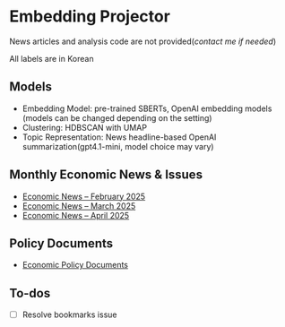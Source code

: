 # Embedding Projector

News articles and analysis code are not provided(*contact me if needed*)

All labels are in Korean

## Models
- Embedding Model: pre-trained SBERTs, OpenAI embedding models (models can be changed depending on the setting)
- Clustering: HDBSCAN with UMAP
- Topic Representation: News headline-based OpenAI summarization(gpt4.1-mini, model choice may vary) 

## Monthly Economic News & Issues
- [Economic News – February 2025](https://projector.tensorflow.org/?config=https://raw.githubusercontent.com/jo-cho/embedding_projector/refs/heads/main/enews_202502.json)
- [Economic News – March 2025](https://projector.tensorflow.org/?config=https://raw.githubusercontent.com/jo-cho/embedding_projector/refs/heads/main/enews_202503.json)
- [Economic News – April 2025](https://projector.tensorflow.org/?config=https://raw.githubusercontent.com/jo-cho/embedding_projector/refs/heads/main/enews_202504.json)

## Policy Documents
- [Economic Policy Documents](https://projector.tensorflow.org/?config=https://raw.githubusercontent.com/jo-cho/embedding_projector/refs/heads/main/epic_epts.json)

## To-dos

- [ ] Resolve bookmarks issue

